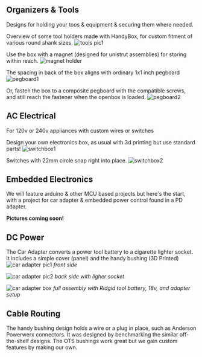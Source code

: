 ## Organizers & Tools
Designs for holding your toos & equipment & securing them where needed.

Overview of some tool holders made with HandyBox, for custom fitment of various round shank sizes.
![tools pic1](img/img_tools1.JPG)

Use the box with a magnet (designed for unistrut assemblies) for storing within reach.
![magnet holder](img/img_magnet.jpg)

The spacing in back of the box aligns with ordinary 1x1 inch pegboard
![pegboard1](img/img_pegboard1.jpg)

Or, fasten the box to a composite pegboard with the compatible screws, and still reach the fastener when the openbox is loaded.
![pegboard2](img/img_pegboard2.jpg)

## AC Electrical
For 120v or 240v appliances with custom wires or switches

Design your own electronics box, as usual with 3d printing but use standard parts!
![switchbox1](img/img_switchbox1.jpg)

Switches with 22mm circle snap right into place.
![switchbox2](img/img_switchbox2.jpg)

## Embedded Electronics
We will feature arduino & other MCU based projects but here's the start, with a project for car adapter & embedded power control found in a PD adapter.

**Pictures coming soon!**

## DC Power

The Car Adapter converts a power tool battery to a cigarette lighter socket.  It includes a simple cover (panel) and the handy bushing (3D Printed)
![car adapter pic1](img/img_carAdapter1.JPG)
_front side_

![car adapter pic2](img/img_carAdapter2.JPG)
_back side with ligher socket_

![car adapter box](img/IMG_0158.jpeg)
_full assembly with Ridgid tool battery, 18v, and adapter setup_

## Cable Routing

The handy bushing design holds a wire or a plug in place, such as Anderson Powerwerx connectors.   It was designed by benchmarking the similar off-the-shelf designs.  The OTS bushings work great but we gain custom features by making our own.

